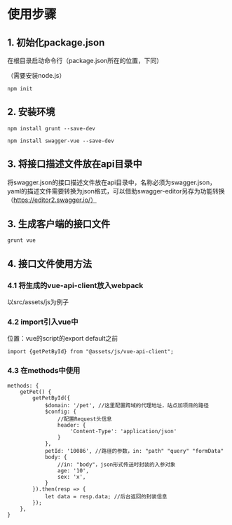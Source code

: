 # 使用步骤

## 1. 初始化package.json

在根目录启动命令行（package.json所在的位置，下同）

（需要安装node.js）

```shell
npm init
```

## 2. 安装环境 

```shell
npm install grunt --save-dev

npm install swagger-vue --save-dev
```

## 3. 将接口描述文件放在api目录中 

将swagger.json的接口描述文件放在api目录中，名称必须为swagger.json，yaml的描述文件需要转换为json格式，可以借助swagger-editor另存为功能转换（https://editor2.swagger.io/）

## 3. 生成客户端的接口文件

```shell
grunt vue
```

## 4. 接口文件使用方法

### 4.1 将生成的vue-api-client放入webpack
以src/assets/js为例子
### 4.2 import引入vue中
位置：vue的script的export default之前
```
import {getPetById} from "@assets/js/vue-api-client";
```
### 4.3 在methods中使用
```
methods: {
    getPet() {
        getPetById({
            $domain: '/pet', //这里配置跨域的代理地址，站点加项目的路径
            $config: {
                //配置Request头信息
                header: {
                    'Content-Type': 'application/json'
                }
            },
            petId: '10086', //路径的参数，in: "path" "query" "formData"
            body: {
                //in: "body"，json形式传送时封装的入参对象
                age: '10',
                sex: 'x',
            }
        }).then(resp => {
            let data = resp.data; //后台返回的封装信息
        });
    },
}
```


